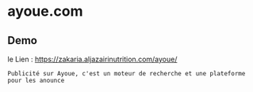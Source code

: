# ayoue.com
## Demo 
le Lien : https://zakaria.aljazairinutrition.com/ayoue/

``
Publicité sur Ayoue, c'est un moteur de recherche et une plateforme pour les anounce
``
